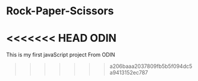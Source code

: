 # Rock-Paper-Scissors
<<<<<<< HEAD
ODIN
=======
This is my first javaScript project From ODIN
>>>>>>> a206baaa2037809fb5b5f094dc5a9413152ec787
